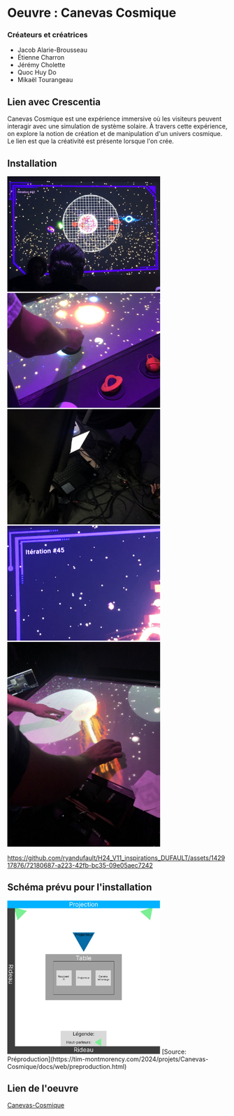 # Oeuvre : Canevas Cosmique
### Créateurs et créatrices
- Jacob Alarie-Brousseau
- Étienne Charron
- Jérémy Cholette
- Quoc Huy Do
- Mikaël Tourangeau

## Lien avec Crescentia
Canevas Cosmique est une expérience immersive où les visiteurs peuvent interagir avec une simulation de système solaire. À travers cette expérience, on explore la notion de création et de manipulation d'un univers cosmique. Le lien est que la créativité est présente lorsque l'on crée.

## Installation
<img src="./media/experiences/CANEVASCOSMIQUE_grandplan.jpg" width="350"/><img src="./media/experiences/CANEVASCOSMIQUE_action.jpg" width="350"/>
<img src="./media/experiences/CANEVASCOSMIQUE_installation.jpg" width="350"/><img src="./media/experiences/CANEVASCOSMIQUE_iterations.jpg" width="350"/>
<img src="./media/experiences/CANEVASCOSMIQUE_fusionplanete.jpg" width="350"/>


https://github.com/ryandufault/H24_V11_inspirations_DUFAULT/assets/142917876/72180687-a223-42fb-bc35-09e05aec7242

## Schéma prévu pour l'installation
<img src="./media/canevascosmique_plantation.png" width="350"/>
[Source: Préproduction](https://tim-montmorency.com/2024/projets/Canevas-Cosmique/docs/web/preproduction.html)

## Lien de l'oeuvre
[Canevas-Cosmique](https://tim-montmorency.com/2024/projets/Canevas-Cosmique/docs/web/index.html)



